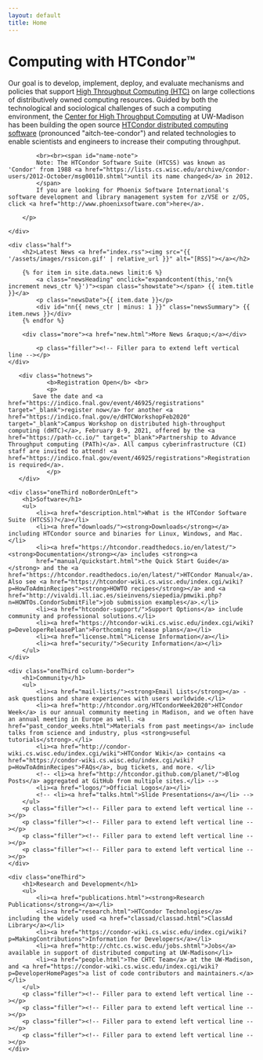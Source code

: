 ```yaml
---
layout: default
title: Home
---
```

<!--
<script src="switchcontent.js" type="text/javascript"></script>
<style type="text/css">
div.hotnews {
	margin: 1em 2em;
	padding: 0.5em 1em;
	font-size: 120%;
	border: 1px solid rgb(204,204,204);
	text-align: left;
}
</style>
-->

<div class="rowOfBoxes">
	<div class="half noBorderOnLeft">
		<h1>Computing with HTCondor&trade;</h1>
		<!-- <img src="images/HTCondor-head.gif" alt="[HTCondor-head]" border="0" align="left"> -->
		<p>
			Our goal is to develop, implement, deploy, and evaluate mechanisms and policies that support <a href="htc.html">High Throughput Computing (HTC)</a> on large collections of distributively owned computing resources. Guided by both the technological and sociological challenges of such a computing environment, the <a href="http://chtc.cs.wisc.edu/">Center for High Throughput Computing</a> at UW-Madison has been building the open source <a href="description.html">HTCondor distributed computing software</a> (pronounced "aitch-tee-condor") and related technologies to enable scientists and engineers to increase their computing throughput.
			
			<br><br><span id="name-note">
			Note: The HTCondor Software Suite (HTCSS) was known as 'Condor' from 1988 <a href="https://lists.cs.wisc.edu/archive/condor-users/2012-October/msg00110.shtml">until its name changed</a> in 2012.
			</span>
			If you are looking for Phoenix Software International's software development and library management system for z/VSE or z/OS, click <a href="http://www.phoenixsoftware.com">here</a>.

		</p>

	</div>

	<div class="half">
		<h2>Latest News <a href="index.rss"><img src="{{ '/assets/images/rssicon.gif' | relative_url }}" alt="[RSS]"></a></h2>

        {% for item in site.data.news limit:6 %}
            <a class="newsHeading" onclick="expandcontent(this,'nn{% increment news_ctr %}')"><span class="showstate"></span> {{ item.title }}</a>
            <p class="newsDate">{{ item.date }}</p>
            <div id="nn{{ news_ctr | minus: 1 }}" class="newsSummary"> {{ item.news }}</div>
        {% endfor %}

		<div class="more"><a href="new.html">More News &raquo;</a></div>

			<p class="filler"><!-- Filler para to extend left vertical line --></p>
	</div>
</div>

<div class="rowOfBoxes">
<!-- This is "hotnews" template, used for relatively short lived news we
     want to emphasize, like Condor Week.  Keep it brief and use with care. -->

       <div class="hotnews">
               <b>Registration Open</b> <br>
               <p>
		   Save the date and <a href="https://indico.fnal.gov/event/46925/registrations" target="_blank">register now</a> for another <a href="https://indico.fnal.gov/e/dHTCWorkshopFeb2020" target="_blank">Campus Workshop on distributed high-throughput computing (dHTC)</a>, February 8-9, 2021, offered by the <a href="https://path-cc.io/" target="_blank">Partnership to Advance Throughput computing (PATh)</a>. All campus cyberinfrastructure (CI) staff are invited to attend! <a href="https://indico.fnal.gov/event/46925/registrations">Registration is required</a>.
               </p>
       </div> 

</div>

<div class="rowOfBoxes dividingBorderAbove">

	<div class="oneThird noBorderOnLeft">
		<h1>Software</h1>
		<ul>
			<li><a href="description.html">What is the HTCondor Software Suite (HTCSS)?</a></li>
			<li><a href="downloads/"><strong>Downloads</strong></a> including HTCondor source and binaries for Linux, Windows, and Mac.</li>
			<li><a href="https://htcondor.readthedocs.io/en/latest/"><strong>Documentation</strong></a> includes <strong><a
			href="manual/quickstart.html">the Quick Start Guide</a></strong> and the <a href="https://htcondor.readthedocs.io/en/latest/">HTCondor Manual</a>. Also see <a href="https://htcondor-wiki.cs.wisc.edu/index.cgi/wiki?p=HowToAdminRecipes"><strong>HOWTO recipes</strong></a> and <a href="http://vivaldi.ll.iac.es/sieinvens/siepedia/pmwiki.php?n=HOWTOs.CondorSubmitFile">job submission examples</a>.</li>
			<li><a href="htcondor-support/">Support Options</a> include community and professional solutions.</li>
			<li><a href="https://htcondor-wiki.cs.wisc.edu/index.cgi/wiki?p=DeveloperReleasePlan">Forthcoming release plans</a></li>
			<li><a href="license.html">License Information</a></li>
			<li><a href="security/">Security Information</a></li>
		</ul>
	</div>

	<div class="oneThird column-border">
		<h1>Community</h1>
		<ul>
			<li><a href="mail-lists/"><strong>Email Lists</strong></a> - ask questions and share experiences with users worldwide.</li>
			<li><a href="http://htcondor.org/HTCondorWeek2020">HTCondor Week</a> is our annual community meeting in Madison, and we often have an annual meeting in Europe as well. <a href="past_condor_weeks.html">Materials from past meetings</a> include talks from science and industry, plus <strong>useful tutorials</strong>.</li>
			<li><a href="http://condor-wiki.cs.wisc.edu/index.cgi/wiki">HTCondor Wiki</a> contains <a href="https://condor-wiki.cs.wisc.edu/index.cgi/wiki?p=HowToAdminRecipes">FAQs</a>, bug tickets, and more. </li>
			<!-- <li><a href="http://htcondor.github.com/planet/">Blog Posts</a> aggregated at GitHub from multiple sites.</li> -->
			<li><a href="logos/">Official Logos</a></li>
			<!-- <li><a href="talks.html">Slide Presentations</a></li> -->
		</ul>
		<p class="filler"><!-- Filler para to extend left vertical line --></p>
		<p class="filler"><!-- Filler para to extend left vertical line --></p>
		<p class="filler"><!-- Filler para to extend left vertical line --></p>
		<p class="filler"><!-- Filler para to extend left vertical line --></p>
	</div>

	<div class="oneThird">
		<h1>Research and Development</h1>
		<ul>
			<li><a href="publications.html"><strong>Research Publications</strong></a></li>
			<li><a href="research.html">HTCondor Technologies</a> including the widely used <a href="classad/classad.html">ClassAd Library</a></li>
			<li><a href="https://condor-wiki.cs.wisc.edu/index.cgi/wiki?p=MakingContributions">Information for Developers</a></li>
			<li><a href="http://chtc.cs.wisc.edu/jobs.shtml">Jobs</a> available in support of distributed computing at UW-Madison</li>
			<li><a href="people.html">The CHTC Team</a> at the UW-Madison, and <a href="https://condor-wiki.cs.wisc.edu/index.cgi/wiki?p=DeveloperHomePages">a list of code contributors and maintainers.</a></li>
		</ul>
		<p class="filler"><!-- Filler para to extend left vertical line --></p>
		<p class="filler"><!-- Filler para to extend left vertical line --></p>
		<p class="filler"><!-- Filler para to extend left vertical line --></p>
		<p class="filler"><!-- Filler para to extend left vertical line --></p>
	</div>

</div>
